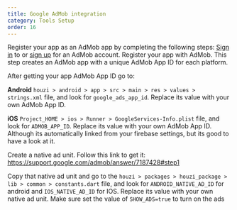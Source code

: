 ```yaml
---
title: Google AdMob integration
category: Tools Setup
order: 16
---
```


Register your app as an AdMob app by completing the following steps:
[Sign in](https://admob.google.com/home/) to or [sign up](https://support.google.com/admob/answer/7356219) for an AdMob account.
Register your app with AdMob. This step creates an AdMob app with a unique AdMob App ID for each platform.

After getting your app AdMob App ID go to:

**Android** `houzi > android > app > src > main > res > values > strings.xml` file, and look for `google_ads_app_id`. Replace its value with your own AdMob App ID.

**iOS** `Project_HOME > ios > Runner > GoogleServices-Info.plist` file, and look for `ADMOB_APP_ID`. Replace its value with your own AdMob App ID. Although its automatically linked from your firebase settings, but its good to have a look at it.

Create a native ad unit. Follow this link to get it: https://support.google.com/admob/answer/7187428#step1

Copy that native ad unit and go to the `houzi > packages > houzi_package > lib > common > constants.dart` file, and look for `ANDROID_NATIVE_AD_ID` for android and `IOS_NATIVE_AD_ID` for IOS. Replace its value with your own native ad unit.
Make sure set the value of `SHOW_ADS=true` to turn on the ads